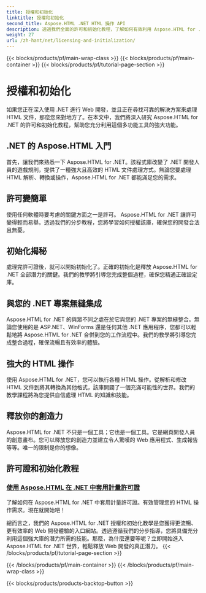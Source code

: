 ```yaml
---
title: 授權和初始化
linktitle: 授權和初始化
second_title: Aspose.HTML .NET HTML 操作 API
description: 透過我們全面的許可和初始化教程，了解如何有效利用 Aspose.HTML for .NET。釋放此工具的全部潛力。
weight: 27
url: /zh-hant/net/licensing-and-initialization/
---
```


{{< blocks/products/pf/main-wrap-class >}}
{{< blocks/products/pf/main-container >}}
{{< blocks/products/pf/tutorial-page-section >}}

# 授權和初始化


如果您正在深入使用 .NET 進行 Web 開發，並且正在尋找可靠的解決方案來處理 HTML 文件，那麼您來對地方了。在本文中，我們將深入研究 Aspose.HTML for .NET 的許可和初始化教程，幫助您充分利用這個多功能工具的強大功能。

## .NET 的 Aspose.HTML 入門

首先，讓我們來熟悉一下 Aspose.HTML for .NET。該程式庫改變了 .NET 開發人員的遊戲規則，提供了一種強大且高效的 HTML 文件處理方式。無論您要處理 HTML 解析、轉換或操作，Aspose.HTML for .NET 都能滿足您的需求。 

## 許可變簡單

使用任何軟體時要考慮的關鍵方面之一是許可。 Aspose.HTML for .NET 讓許可變得輕而易舉。透過我們的分步教程，您將學習如何授權該庫，確保您的開發合法且無憂。 

## 初始化揭秘

處理完許可證後，就可以開始初始化了。正確的初始化是釋放 Aspose.HTML for .NET 全部潛力的關鍵。我們的教學將引導您完成整個過程，確保您精通正確設定庫。 

## 與您的 .NET 專案無縫集成

Aspose.HTML for .NET 的與眾不同之處在於它與您的 .NET 專案的無縫整合。無論您使用的是 ASP.NET、WinForms 還是任何其他 .NET 應用程序，您都可以輕鬆地將 Aspose.HTML for .NET 合併到您的工作流程中。我們的教學將引導您完成整合過程，確保流暢且有效率的體驗。

## 強大的 HTML 操作

使用 Aspose.HTML for .NET，您可以執行各種 HTML 操作。從解析和修改 HTML 文件到將其轉換為其他格式，該庫開闢了一個充滿可能性的世界。我們的教學課程將為您提供自信處理 HTML 的知識和技能。

## 釋放你的創造力

Aspose.HTML for .NET 不只是一個工具；它也是一個工具。它是網頁開發人員的創意畫布。您可以釋放您的創造力並建立令人驚嘆的 Web 應用程式、生成報告等等。唯一的限制是你的想像。

## 許可證和初始化教程
### [使用 Aspose.HTML 在 .NET 中套用計量許可證](./apply-metered-license/)
了解如何在 Aspose.HTML for .NET 中套用計量許可證。有效管理您的 HTML 操作需求。現在就開始吧！

總而言之，我們的 Aspose.HTML for .NET 授權和初始化教學是您獲得更流暢、更有效率的 Web 開發體驗的入口網站。透過遵循我們的分步指導，您將具備充分利用這個強大庫的潛力所需的技能。那麼，為什麼還要等呢？立即開始進入 Aspose.HTML for .NET 世界，輕鬆釋放 Web 開發的真正潛力。
{{< /blocks/products/pf/tutorial-page-section >}}

{{< /blocks/products/pf/main-container >}}
{{< /blocks/products/pf/main-wrap-class >}}

{{< blocks/products/products-backtop-button >}}
